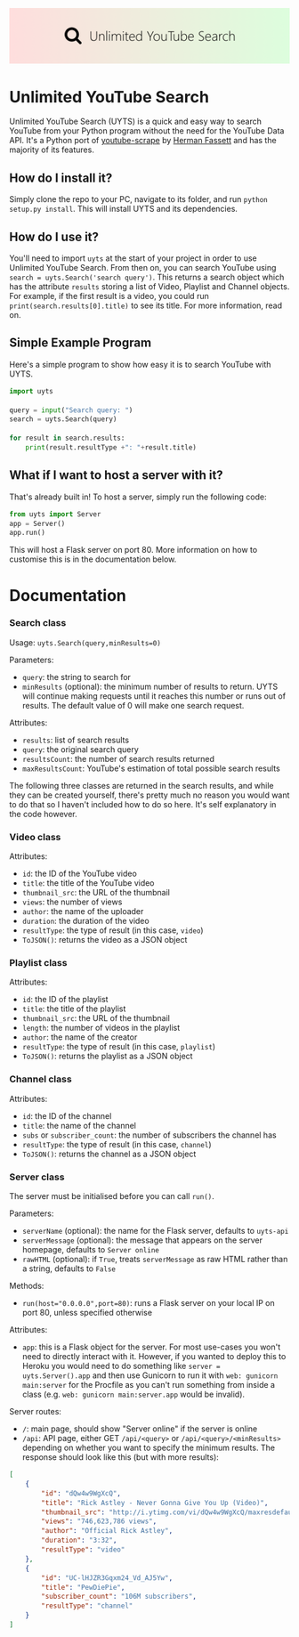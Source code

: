 ![UYTS Banner](images/banner.png)

# Unlimited YouTube Search
Unlimited YouTube Search (UYTS) is a quick and easy way to search YouTube from your Python program without the need for the YouTube Data API. It's a Python port of [youtube-scrape](https://github.com/HermanFassett/youtube-scrape) by [Herman Fassett](https://github.com/HermanFassett) and has the majority of its features.

## How do I install it?
Simply clone the repo to your PC, navigate to its folder, and run `python setup.py install`. This will install UYTS and its dependencies.

## How do I use it?
You'll need to import `uyts` at the start of your project in order to use Unlimited YouTube Search. From then on, you can search YouTube using `search = uyts.Search('search query')`. This returns a search object which has the attribute `results` storing a list of Video, Playlist and Channel objects. For example, if the first result is a video, you could run `print(search.results[0].title)` to see its title. For more information, read on.

## Simple Example Program
Here's a simple program to show how easy it is to search YouTube with UYTS.
```py
import uyts

query = input("Search query: ")
search = uyts.Search(query)

for result in search.results:
    print(result.resultType +": "+result.title)
```

## What if I want to host a server with it?
That's already built in! To host a server, simply run the following code:
```py
from uyts import Server
app = Server()
app.run()
```
This will host a Flask server on port 80. More information on how to customise this is in the documentation below.

# Documentation

### Search class
Usage: `uyts.Search(query,minResults=0)`

Parameters:
- `query`: the string to search for
- `minResults` (optional): the minimum number of results to return. UYTS will continue making requests until it reaches this number or runs out of results. The default value of 0 will make one search request.

Attributes:
- `results`: list of search results
- `query`: the original search query
- `resultsCount`: the number of search results returned
- `maxResultsCount`: YouTube's estimation of total possible search results

The following three classes are returned in the search results, and while they can be created yourself, there's pretty much no reason you would want to do that so I haven't included how to do so here. It's self explanatory in the code however.

### Video class
Attributes:
- `id`: the ID of the YouTube video
- `title`: the title of the YouTube video
- `thumbnail_src`: the URL of the thumbnail
- `views`: the number of views
- `author`: the name of the uploader
- `duration`: the duration of the video
- `resultType`: the type of result (in this case, `video`)
- `ToJSON()`: returns the video as a JSON object

### Playlist class
Attributes:
- `id`: the ID of the playlist
- `title`: the title of the playlist
- `thumbnail_src`: the URL of the thumbnail
- `length`: the number of videos in the playlist
- `author`: the name of the creator
- `resultType`: the type of result (in this case, `playlist`)
- `ToJSON()`: returns the playlist as a JSON object

### Channel class
Attributes:
- `id`: the ID of the channel
- `title`: the name of the channel
- `subs` or `subscriber_count`: the number of subscribers the channel has
- `resultType`: the type of result (in this case, `channel`)
- `ToJSON()`: returns the channel as a JSON object

### Server class
The server must be initialised before you can call `run()`.

Parameters:
- `serverName` (optional): the name for the Flask server, defaults to `uyts-api`
- `serverMessage` (optional): the message that appears on the server homepage, defaults to `Server online`
- `rawHTML` (optional): if `True`, treats `serverMessage` as raw HTML rather than a string, defaults to `False`

Methods:
- `run(host="0.0.0.0",port=80)`: runs a Flask server on your local IP on port 80, unless specified otherwise

Attributes:
- `app`: this is a Flask object for the server. For most use-cases you won't need to directly interact with it. However, if you wanted to deploy this to Heroku you would need to do something like `server = uyts.Server().app` and then use Gunicorn to run it with `web: gunicorn main:server` for the Procfile as you can't run something from inside a class (e.g. `web: gunicorn main:server.app` would be invalid).

Server routes:
- `/`: main page, should show "Server online" if the server is online
- `/api`: API page, either GET `/api/<query>` or `/api/<query>/<minResults>` depending on whether you want to specify the minimum results. The response should look like this (but with more results):
```json
[
    {
        "id": "dQw4w9WgXcQ",
        "title": "Rick Astley - Never Gonna Give You Up (Video)",
        "thumbnail_src": "http://i.ytimg.com/vi/dQw4w9WgXcQ/maxresdefault.jpg",
        "views": "746,623,786 views",
        "author": "Official Rick Astley",
        "duration": "3:32",
        "resultType": "video"
    },
    {
        "id": "UC-lHJZR3Gqxm24_Vd_AJ5Yw",
        "title": "PewDiePie",
        "subscriber_count": "106M subscribers",
        "resultType": "channel"
    }
]
```
